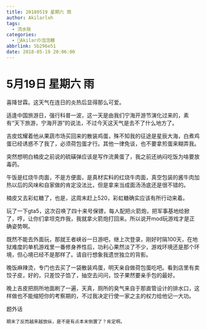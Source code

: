 ```yaml
---
title: 20180519 星期六 雨
author: Akilarlxh
tags:
  - 流水账
categories:
  - 🍬Akilarの泡泡糖
abbrlink: 5b296e51
date: 2018-05-19 20:06:00
---
```

# 5月19日 星期六 雨

喜降甘霖。这天气在连日的炎热后显得那么可爱。

适逢中国旅游日，强行科普一波，这一天是由我们宁海开游节演化过来的，素有“天下旅游，宁海开游”的说法，不过今天这天气是去不了什么地方了。

吉皮炫耀着他从果蔬市场买回来的散装鸡蛋，殊不知我的征途是星辰大海，白煮鸡蛋已经诱惑不了我了，必须荷包蛋才行。其他一律免谈，也不要拿煎蛋来糊弄我。

突然想明白楠皮之前说的硫磺弹应该是写作流黄蛋了，我之前还纳闷吃饭为啥要放毒药。

午饭是红烧牛肉面，不是方便面，是真材实料的红烧牛肉面，真空包装的酱牛肉加热以后的风味和自家做的肯定没法比，但是拿来当成面汤汤底还是很不错的。

楠皮又去彩虹糖了，也是，这周末赶上520，彩虹糖确实应该有所行动来着。

玩了一下gta5，这次召唤了四十来号保镖，每人配把火箭炮，把军事基地给掀了，哼，让你们拿坦克炸我，我就拿火箭炮打回来。所以说开mod玩游戏才是正确姿势啊。

既然不能去外面玩，那就王者峡谷一日游吧，继上次登录，刚好时隔100天，在地狱难度的单机游戏里一番修身养性后，功利心果然淡了不少，游戏环境还是那个环境，但心境已经不是那样了。请自行想象我遗世独立的背影。

晚饭麻辣烫，专门也去买了一袋散装鸡蛋，明天亲自做荷包蛋吃吧。看到店里有卖饺子皮，好的，只差饺子馅了，抽空去问问，饺子果然要亲手包的最好。

晚上吉皮把厕所地面刷了一遍，天真，厕所的臭气来自于那直管设计的排水口，这样做也不能缩短你的考察期的，不过我决定行使一家之主的权力给他记一大功。

题外话
```
期末了反而越来越放纵，是不是有点本末倒置了？肯定啊。
```